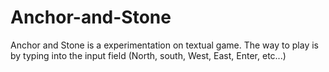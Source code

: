 # Anchor-and-Stone
Anchor and Stone is a experimentation on textual game. The way to play is by typing into the input field (North, south, West, East, Enter, etc...) 
